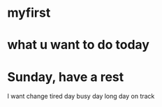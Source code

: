 # myfirst
# what u want to do today
# Sunday, have a rest
I want change
tired day
busy day
long day
on track
